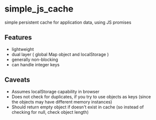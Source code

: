 # simple_js_cache
simple persistent cache for application data, using JS promises

##  Features
-  lightweight
-  dual layer ( global Map object and localStorage )
-  generally non-blocking
-  can handle integer keys

## Caveats
-  Assumes localStorage capability in browser
-  Does not check for duplicates, if you try to use objects as keys (since the objects may have different memory instances)
-  Should return empty object if doesn't exist in cache (so instead of checking for null, check object length)
